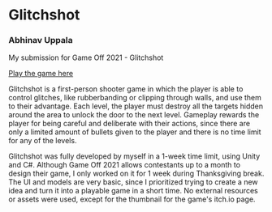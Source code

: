 # Glitchshot
### Abhinav Uppala
My submission for Game Off 2021 - Glitchshot

[Play the game here](https://itch.io/jam/game-off-2021/rate/1300463)

Glitchshot is a first-person shooter game in which the player is able to control glitches, like rubberbanding or clipping through walls, and use them to their advantage. Each level, the player must destroy all the targets hidden around the area to unlock the door to the next level. Gameplay rewards the player for being careful and deliberate with their actions, since there are only a limited amount of bullets given to the player and there is no time limit for any of the levels.

Glitchshot was fully developed by myself in a 1-week time limit, using Unity and C#. Although Game Off 2021 allows contestants up to a month to design their game, I only worked on it for 1 week during Thanksgiving break. The UI and models are very basic, since I prioritized trying to create a new idea and turn it into a playable game in a short time. No external resources or assets were used, except for the thumbnail for the game's itch.io page.
